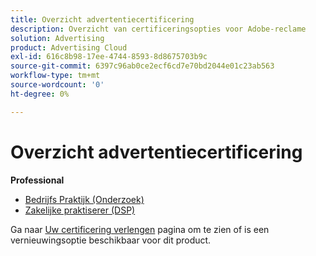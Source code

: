 ```yaml
---
title: Overzicht advertentiecertificering
description: Overzicht van certificeringsopties voor Adobe-reclame
solution: Advertising
product: Advertising Cloud
exl-id: 616c8b98-17ee-4744-8593-8d8675703b9c
source-git-commit: 6397c96ab0ce2ecf6cd7e70bd2044e01c23ab563
workflow-type: tm+mt
source-wordcount: '0'
ht-degree: 0%

---
```


# Overzicht advertentiecertificering

**Professional**

* [Bedrijfs Praktijk (Onderzoek)](/help/certifications/aac/aac-search-p-business.md) <!--AD0-E501-->
* [Zakelijke praktiserer (DSP)](/help/certifications/aac/aac-dsp-p-business.md) <!--AD0-E502-->

Ga naar [Uw certificering verlengen](/help/certifications/renew.md) pagina om te zien of is een vernieuwingsoptie beschikbaar voor dit product.

